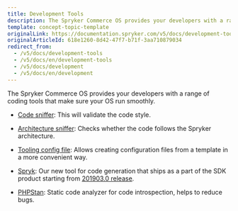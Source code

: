 ```yaml
---
title: Development Tools
description: The Spryker Commerce OS provides your developers with a range of coding tools that make sure your OS run smoothly
template: concept-topic-template
originalLink: https://documentation.spryker.com/v5/docs/development-tools
originalArticleId: 618e1260-8d42-47f7-b71f-3aa710879034
redirect_from:
  - /v5/docs/development-tools
  - /v5/docs/en/development-tools
  - /v5/docs/development
  - /v5/docs/en/development
---
```


The Spryker Commerce OS provides your developers with a range of coding tools that make sure your OS run smoothly.

- [Code sniffer](/docs/scos/user/features/{{page.version}}/sdk/development-tools/code-sniffer.html): This will validate the code style.

- [Architecture sniffer](/docs/scos/user/features/{{page.version}}/sdk/development-tools/architecture-sniffer.html): Checks whether the code follows the Spryker architecture.

- [Tooling config file](/docs/scos/user/features/{{page.version}}/sdk/development-tools/tooling-config-file.html): Allows creating configuration files from a template in a more convenient way.

- [Spryk](/docs/scos/user/features/{{page.version}}/sdk/spryk-code-generator.html): Our new tool for code generation that ships as a part of the SDK product starting from [201903.0 release](/docs/scos/user/intro-to-spryker/{{site.version}}/releases/release-notes/release-notes-201903.0/release-notes-201903.0.html).

- [PHPStan](/docs/scos/user/features/{{page.version}}/sdk/development-tools/phpstan.html): Static code analyzer for code introspection, helps to reduce bugs.
